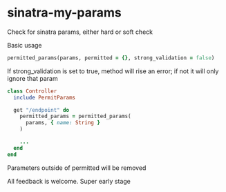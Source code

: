 # sinatra-my-params
Check for sinatra params, either hard or soft check

Basic usage

```ruby
permitted_params(params, permitted = {}, strong_validation = false)
```

If strong_validation is set to true, method will rise an error; if not it will only ignore that param


```ruby
class Controller 
  include PermitParams

  get "/endpoint" do
    permitted_params = permitted_params(
      params, { name: String }
    )

    ...
  end
end
```

Parameters outside of permitted will be removed

All feedback is welcome. Super early stage


